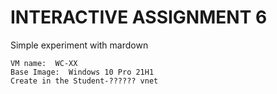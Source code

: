 # INTERACTIVE ASSIGNMENT 6
Simple experiment with mardown
```
VM name:  WC-XX
Base Image:  Windows 10 Pro 21H1
Create in the Student-?????? vnet
```
